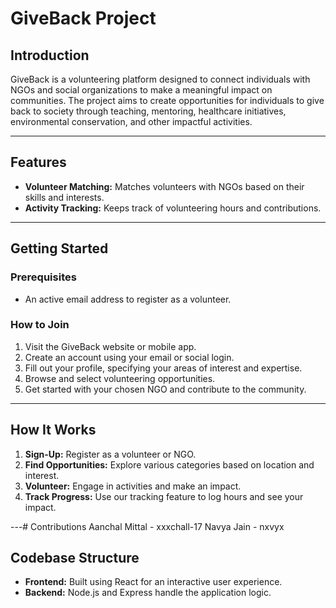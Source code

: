 # GiveBack Project

## Introduction
GiveBack is a volunteering platform designed to connect individuals with NGOs and social organizations to make a meaningful impact on communities. The project aims to create opportunities for individuals to give back to society through teaching, mentoring, healthcare initiatives, environmental conservation, and other impactful activities.

---

## Features
- **Volunteer Matching:** Matches volunteers with NGOs based on their skills and interests.
- **Activity Tracking:** Keeps track of volunteering hours and contributions.

---

## Getting Started

### Prerequisites
- An active email address to register as a volunteer.

### How to Join
1. Visit the GiveBack website or mobile app.
2. Create an account using your email or social login.
3. Fill out your profile, specifying your areas of interest and expertise.
4. Browse and select volunteering opportunities.
5. Get started with your chosen NGO and contribute to the community.

---

## How It Works
1. **Sign-Up:** Register as a volunteer or NGO.
2. **Find Opportunities:** Explore various categories based on location and interest.
3. **Volunteer:** Engage in activities and make an impact.
4. **Track Progress:** Use our tracking feature to log hours and see your impact.

---# Contributions
  Aanchal Mittal - xxxchall-17
  Navya Jain - nxvyx

## Codebase Structure
- **Frontend:** Built using React for an interactive user experience.
- **Backend:** Node.js and Express handle the application logic.
